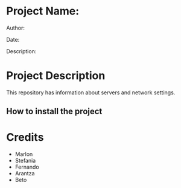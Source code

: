 # Project Name: 
Author:

Date:

Description:


# Project Description
This repository has information about servers and network settings.

## How to install the project


# Credits
- Marlon
- Stefania
- Fernando
- Arantza
- Beto

